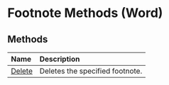 
# Footnote Methods (Word)

## Methods



|**Name**|**Description**|
|:-----|:-----|
|[Delete](32db7e9d-e702-c970-ac29-df84bb849294.md)|Deletes the specified footnote.|
